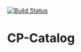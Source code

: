 [![Build Status](https://travis-ci.org/assumption/CP-Catalog.svg?branch=master)](https://travis-ci.org/assumption/CP-Catalog)

# CP-Catalog
